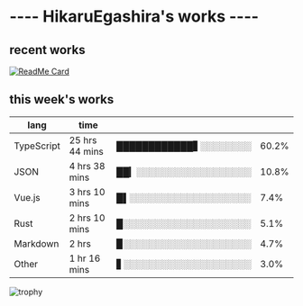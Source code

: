 # ---- HikaruEgashira's works ----

## recent works

[![ReadMe Card](https://github-readme-stats.vercel.app/api/pin/?username=twin-te&repo=twinte-front)](https://github.com/twin-te/twinte-front)

## this week's works

| lang        | time           |                       |        |
| ----------- | -------------- | --------------------- | ------ |
| TypeScript  | 25 hrs 44 mins | ████████████▋░░░░░░░░ |  60.2% |
| JSON        | 4 hrs 38 mins  | ██▎░░░░░░░░░░░░░░░░░░ |  10.8% |
| Vue.js      | 3 hrs 10 mins  | █▌░░░░░░░░░░░░░░░░░░░ |   7.4% |
| Rust        | 2 hrs 10 mins  | █░░░░░░░░░░░░░░░░░░░░ |   5.1% |
| Markdown    | 2 hrs          | ▉░░░░░░░░░░░░░░░░░░░░ |   4.7% |
| Other       | 1 hr 16 mins   | ▋░░░░░░░░░░░░░░░░░░░░ |   3.0% |

![trophy](https://github-profile-trophy.vercel.app/?username=HikaruEgashira&theme=onedark)
